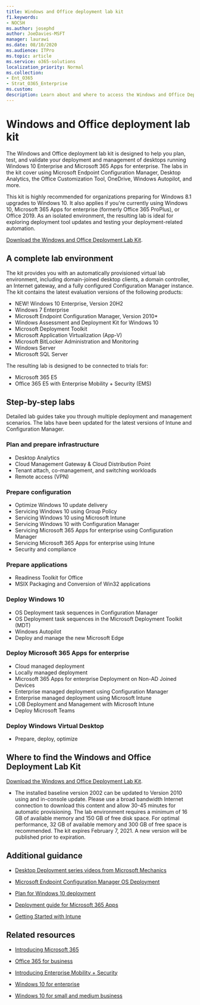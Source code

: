 ```yaml
---
title: Windows and Office deployment lab kit
f1.keywords:
- NOCSH
ms.author: josephd
author: JoeDavies-MSFT
manager: laurawi
ms.date: 08/10/2020
ms.audience: ITPro
ms.topic: article
ms.service: o365-solutions
localization_priority: Normal
ms.collection: 
- Ent_O365
- Strat_O365_Enterprise
ms.custom: 
description: Learn about and where to access the Windows and Office Deployment Lab Kit.
---
```


# Windows and Office deployment lab kit

The Windows and Office deployment lab kit is designed to help you plan, test, and validate your deployment and management of desktops running Windows 10 Enterprise and Microsoft 365 Apps for enterprise. The labs in the kit cover using Microsoft Endpoint Configuration Manager, Desktop Analytics, the Office Customization Tool, OneDrive, Windows Autopilot, and more.

This kit is highly recommended for organizations preparing for Windows 8.1 upgrades to Windows 10. It also applies if you're currently using Windows 10, Microsoft 365 Apps for enterprise (formerly Office 365 ProPlus), or Office 2019. As an isolated environment, the resulting lab is ideal for exploring deployment tool updates and testing your deployment-related automation.

[Download the Windows and Office Deployment Lab Kit](https://www.microsoft.com/evalcenter/evaluate-lab-kit).

## A complete lab environment

The kit provides you with an automatically provisioned virtual lab environment, including domain-joined desktop clients, a domain controller, an Internet gateway, and a fully configured Configuration Manager instance. The kit contains the latest evaluation versions of the following products:

  - NEW! Windows 10 Enterprise, Version 20H2
  - Windows 7 Enterprise
  - Microsoft Endpoint Configuration Manager, Version 2010*
  - Windows Assessment and Deployment Kit for Windows 10
  - Microsoft Deployment Toolkit
  - Microsoft Application Virtualization (App-V)
  - Microsoft BitLocker Administration and Monitoring 
  - Windows Server 
  - Microsoft SQL Server 

The resulting lab is designed to be connected to trials for: 

  - Microsoft 365 E5
  - Office 365 E5 with Enterprise Mobility + Security (EMS)

## Step-by-step labs

Detailed lab guides take you through multiple deployment and management scenarios. The labs have been updated for the latest versions of Intune and Configuration Manager. 

### Plan and prepare infrastructure	
- Desktop Analytics	
- Cloud Management Gateway & Cloud Distribution Point 
- Tenant attach, co-management, and switching workloads	
- Remote access (VPN) 

### Prepare configuration	

- Optimize Windows 10 update delivery	
- Servicing Windows 10 using Group Policy
- Servicing Windows 10 using Microsoft Intune	
- Servicing Windows 10 with Configuration Manager	
- Servicing Microsoft 365 Apps for enterprise using Configuration Manager	
- Servicing Microsoft 365 Apps for enterprise using Intune	
- Security and compliance	

### Prepare applications	

- Readiness Toolkit for Office	
- MSIX Packaging and Conversion of Win32 applications	

### Deploy Windows 10	

- OS Deployment task sequences in Configuration Manager
- OS Deployment task sequences in the Microsoft Deployment Toolkit (MDT)
- Windows Autopilot
- Deploy and manage the new Microsoft Edge	

### Deploy Microsoft 365 Apps for enterprise	

- Cloud managed deployment	
- Locally managed deployment	
- Microsoft 365 Apps for enterprise Deployment on Non-AD Joined Devices	
- Enterprise managed deployment using Configuration Manager
- Enterprise managed deployment using Microsoft Intune	
- LOB Deployment and Management with Microsoft Intune
- Deploy Microsoft Teams

### Deploy Windows Virtual Desktop	

- Prepare, deploy, optimize
 
## Where to find the Windows and Office Deployment Lab Kit

[Download the Windows and Office Deployment Lab Kit](https://www.microsoft.com/evalcenter/evaluate-lab-kit).

* The installed baseline version 2002 can be updated to Version 2010 using and in-console update. Please use a broad bandwidth Internet connection to download this content and allow 30-45 minutes for automatic provisioning. The lab environment requires a minimum of 16 GB of available memory and 150 GB of free disk space. For optimal performance, 32 GB of available memory and 300 GB of free space is recommended. The kit expires February 7, 2021. A new version will be published prior to expiration.

## Additional guidance

  - [Desktop Deployment series videos from Microsoft Mechanics](https://www.aka.ms/watchhowtoshift)

  - [Microsoft Endpoint Configuration Manager OS Deployment](https://docs.microsoft.com/mem/configmgr/osd/understand/introduction-to-operating-system-deployment)

  - [Plan for Windows 10 deployment](https://docs.microsoft.com/windows/deployment/planning/index)

  - [Deployment guide for Microsoft 365 Apps](https://docs.microsoft.com/deployoffice/deployment-guide-microsoft-365-apps)

  - [Getting Started with Intune](https://docs.microsoft.com/intune/get-started-evaluation)

## Related resources

  - [Introducing Microsoft 365](https://www.microsoft.com/microsoft-365/default.aspx)

  - [Office 365 for business](https://products.office.com/business/office)

  - [Introducing Enterprise Mobility + Security](https://www.microsoft.com/cloud-platform/enterprise-mobility-security)

  - [Windows 10 for enterprise](https://www.microsoft.com/WindowsForBusiness/windows-for-enterprise)

  - [Windows 10 for small and medium business](https://www.microsoft.com/WindowsForBusiness/windows-for-small-business)
